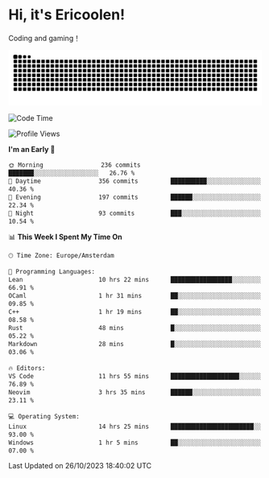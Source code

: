 # Hi, it's Ericoolen!
Coding and gaming！

<picture>
  <source media="(prefers-color-scheme: dark)" srcset="https://raw.githubusercontent.com/Eric-Song-Nop/Eric-Song-Nop/output/github-contribution-grid-snake-dark.svg">
  <source media="(prefers-color-scheme: light)" srcset="https://raw.githubusercontent.com/Eric-Song-Nop/Eric-Song-Nop/output/github-contribution-grid-snake.svg">
  <img alt="github contribution grid snake animation" src="https://raw.githubusercontent.com/Eric-Song-Nop/Eric-Song-Nop/output/github-contribution-grid-snake.svg">
</picture>

<!--START_SECTION:waka-->
![Code Time](http://img.shields.io/badge/Code%20Time-1%2C076%20hrs%207%20mins-blue)

![Profile Views](http://img.shields.io/badge/Profile%20Views-0-blue)

**I'm an Early 🐤** 

```text
🌞 Morning                236 commits         ███████░░░░░░░░░░░░░░░░░░   26.76 % 
🌆 Daytime                356 commits         ██████████░░░░░░░░░░░░░░░   40.36 % 
🌃 Evening                197 commits         ██████░░░░░░░░░░░░░░░░░░░   22.34 % 
🌙 Night                  93 commits          ███░░░░░░░░░░░░░░░░░░░░░░   10.54 % 
```


📊 **This Week I Spent My Time On** 

```text
🕑︎ Time Zone: Europe/Amsterdam

💬 Programming Languages: 
Lean                     10 hrs 22 mins      █████████████████░░░░░░░░   66.91 % 
OCaml                    1 hr 31 mins        ██░░░░░░░░░░░░░░░░░░░░░░░   09.85 % 
C++                      1 hr 19 mins        ██░░░░░░░░░░░░░░░░░░░░░░░   08.58 % 
Rust                     48 mins             █░░░░░░░░░░░░░░░░░░░░░░░░   05.22 % 
Markdown                 28 mins             █░░░░░░░░░░░░░░░░░░░░░░░░   03.06 % 

🔥 Editors: 
VS Code                  11 hrs 55 mins      ███████████████████░░░░░░   76.89 % 
Neovim                   3 hrs 35 mins       ██████░░░░░░░░░░░░░░░░░░░   23.11 % 

💻 Operating System: 
Linux                    14 hrs 25 mins      ███████████████████████░░   93.00 % 
Windows                  1 hr 5 mins         ██░░░░░░░░░░░░░░░░░░░░░░░   07.00 % 
```


 Last Updated on 26/10/2023 18:40:02 UTC
<!--END_SECTION:waka-->
